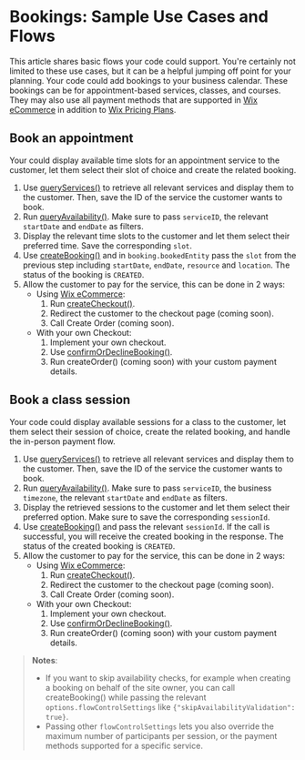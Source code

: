 # Bookings: Sample Use Cases and Flows

This article shares basic flows your code could support. You're certainly not
limited to these use cases, but it can be a helpful jumping off point for your
planning. Your code could add bookings to your business calendar. These
bookings can be for appointment-based services, classes, and courses. They may
also use all payment methods that are supported in
[Wix eCommerce](https://dev.wix.com/docs/velo/api-reference/wix-ecom-backend/introduction)
in addition to
[Wix Pricing Plans](https://dev.wix.com/docs/velo/api-reference/wix-pricing-plans-v2/introduction).

## Book an appointment

Your could display available time slots for an appointment service to the
customer, let them select their slot of choice and create the related booking.

1. Use [queryServices()](https://dev.wix.com/docs/velo/api-reference/wix-bookings-v2/services/query-services)
   to retrieve all relevant services and display them to the customer. Then,
   save the ID of the service the customer wants to book.
1. Run [queryAvailability()](https://dev.wix.com/docs/velo/api-reference/wix-bookings-v2/availability-calendar/query-availability).
   Make sure to pass `serviceID`, the relevant `startDate` and `endDate` as filters.
1. Display the relevant time slots to the customer and let them select their
   preferred time. Save the corresponding `slot`.
1. Use [createBooking()](https://dev.wix.com/docs/velo/api-reference/wix-bookings-v2/bookings/create-booking) 
   and in `booking.bookedEntity` pass the `slot` from the previous step including `startDate`, `endDate`,
   `resource` and `location`. The status of the booking is
   `CREATED`.
1. Allow the customer to pay for the service, this can be done in 2 ways:
   - Using [Wix eCommerce](https://dev.wix.com/docs/velo/api-reference/wix-ecom-backend/introduction):
      1. Run [createCheckout()](https://dev.wix.com/docs/velo/api-reference/wix-ecom-backend/checkout/create-checkout).
      1. Redirect the customer to the checkout page (coming soon).
      1. Call Create Order (coming soon).
   - With your own Checkout:
      1. Implement your own checkout.
      1. Use [confirmOrDeclineBooking()](https://dev.wix.com/docs/velo/api-reference/wix-bookings-v2/bookings/confirm-or-decline-booking).
      1. Run createOrder() (coming soon) with your custom payment details.

## Book a class session

Your code could display available sessions for a class to the customer, let
them select their session of choice, create the related booking, and handle the
in-person payment flow.

1. Use [queryServices()](https://dev.wix.com/docs/velo/api-reference/wix-bookings-v2/services/query-services)
   to retrieve all relevant services and display them to the customer. Then,
   save the ID of the service the customer wants to book.
1. Run [queryAvailability()](https://dev.wix.com/docs/velo/api-reference/wix-bookings-v2/availability-calendar/query-availability).
   Make sure to pass `serviceID`, the business `timezone`, the relevant `startDate` and `endDate` as
   filters.
1. Display the retrieved sessions to the customer and let them select their
   preferred option. Make sure to save the corresponding `sessionId`.
1. Use [createBooking()](https://dev.wix.com/docs/velo/api-reference/wix-bookings-v2/bookings/create-booking) 
   and pass the relevant `sessionId`. If the call is successful, you will receive
   the created booking in the response. The status of the created booking is
   `CREATED`.
1. Allow the customer to pay for the service, this can be done in 2 ways:
   - Using [Wix eCommerce](https://dev.wix.com/docs/velo/api-reference/wix-ecom-backend/introduction):
      1. Run [createCheckout()](https://dev.wix.com/docs/velo/api-reference/wix-ecom-backend/checkout/create-checkout).
      1. Redirect the customer to the checkout page (coming soon).
      1. Call Create Order (coming soon).
   - With your own Checkout:
      1. Implement your own checkout.
      1. Use [confirmOrDeclineBooking()](https://dev.wix.com/docs/velo/api-reference/wix-bookings-v2/bookings/confirm-or-decline-booking).
      1. Run createOrder() (coming soon) with your custom payment details.

> __Notes__:
> - If you want to skip availability checks, for example when creating a 
>   booking on behalf of the site owner, you can call createBooking() while 
>   passing the relevant `options.flowControlSettings` like 
>   `{"skipAvailabilityValidation": true}`.
> - Passing other `flowControlSettings` lets you also override the maximum
>   number of participants per session, or the payment methods 
>   supported for a specific service.